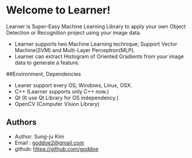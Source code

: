 # Welcome to Learner!
Learner is Super-Easy Machine Learning Library to apply your own Object Detection or Recognition project using your image data.

+ Learner supports two Machine Learning technique; Support Vector Machine(SVM) and Multi-Layer Perceptron(MLP).
+ Learner can extract Histogram of Oriented Gradients from your image data to generate a feature.


##Environment, Dependencies
+ Leaner support every OS; Windows, Linux, OSX.
+ C++ (Learner supports only C++ now.)
+ Qt (It use Qt Library for OS independency.)
+ OpenCV (Computer Vision Library)


## Authors
+ Author: Sung-ju Kim
+ Email : goddoe2@gmail.com
+ github: https://github.com/goddoe
